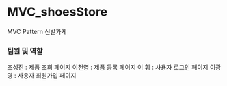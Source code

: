 # MVC_shoesStore
MVC Pattern 신발가게 

### 팀원 및 역할
조성진 : 제품 조회 페이지
이천영 : 제품 등록 페이지
이 휘 : 사용자 로그인 페이지
이광영 : 사용자 회원가입 페이지

